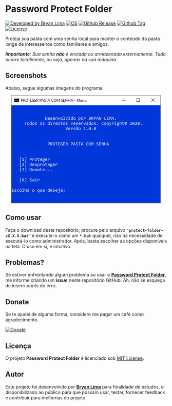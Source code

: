 # Password Protect Folder

[![Developed by Bryan Lima](https://img.shields.io/badge/Developed%20by-Bryan%20Lima-blue.svg?longCache=true&style=for-the-badge)](https://github.com/bryan-lima)
[![OS](https://img.shields.io/badge/OS-Windows-blue.svg?style=for-the-badge)](https://www.microsoft.com/windows/) [![Github Release](https://img.shields.io/github/release/bryan-lima/password-protect-folder/all.svg?style=for-the-badge)](https://github.com/bryan-lima/password-protect-folder/releases) [![Github Tag](https://img.shields.io/github/v/tag/bryan-lima/password-protect-folder?style=for-the-badge)](https://github.com/bryan-lima/password-protect-folder/tags)
[![License](https://img.shields.io/github/license/bryan-lima/password-protect-folder.svg?style=for-the-badge)](https://github.com/bryan-lima/password-protect-folder/blob/master/LICENSE)

Proteja sua pasta com uma senha local para manter o conteúdo da pasta longe de interesseiros como familiares e amigos.

_**Importante**: Sua senha **não** é enviada ou armazenada externamente. Tudo ocorre localmente, ou seja, apenas na sua máquina._

## Screenshots

Abaixo, segue algumas imagens do programa.

![Screenshots](./.github/img/protect-folder-v1.0.0.gif)

## Como usar

Faça o download deste repositório, procure pelo arquivo **``"protect-folder-vX.X.X.bat"``** e execute-o como um **``*.bat``** qualquer, não há necessidade de executá-lo como administrador. Após, basta escolher as opções disponíveis na tela. O uso em si, é intuitivo.

## Problemas?

Se estiver enfrentando algum problema ao usar o [**Password Protect Folder**](https://github.com/bryan-lima/password-protect-folder), me informe criando um **_issue_** neste repositório GitHub. Ah, não se esqueça de inserir *prints* do erro.

## Donate

Se te ajudei de alguma forma, considere me pagar um café como agradecimento.

[![Donate](https://img.shields.io/badge/Donate-PayPal-blue.svg?style=for-the-badge)](https://www.paypal.com/cgi-bin/webscr?cmd=_s-xclick&hosted_button_id=6XRSGDU6FKWT2&source=url)

## Licença

O projeto **Password Protect Folder** é licenciado sob [MIT License](https://opensource.org/licenses/MIT).

## Autor

Este projeto foi desenvolvido por [**Bryan Lima**](https://github.com/bryan-lima) para finalidade de estudos, e disponibilizado ao público para que possam usar, testar, fornecer feedback e contribuir para melhorias do projeto.